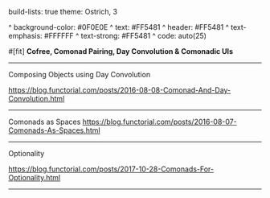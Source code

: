 build-lists: true
theme: Ostrich, 3

^ background-color: #0F0E0E
^ text: #FF5481
^ header: #FF5481
^ text-emphasis: #FFFFFF
^ text-strong: #FF5481
^ code: auto(25)

#[fit] **Cofree, Comonad Pairing, Day Convolution & Comonadic UIs**


---

Composing Objects using Day Convolution

https://blog.functorial.com/posts/2016-08-08-Comonad-And-Day-Convolution.html

--- 

Comonads as Spaces
https://blog.functorial.com/posts/2016-08-07-Comonads-As-Spaces.html

---

Optionality

https://blog.functorial.com/posts/2017-10-28-Comonads-For-Optionality.html

---
